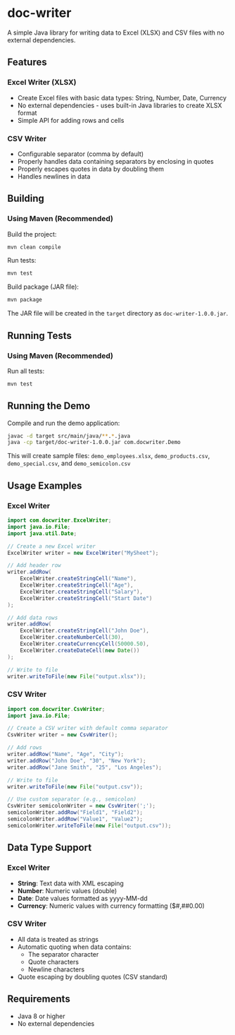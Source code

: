 # doc-writer

A simple Java library for writing data to Excel (XLSX) and CSV files with no external dependencies.

## Features

### Excel Writer (XLSX)
- Create Excel files with basic data types: String, Number, Date, Currency
- No external dependencies - uses built-in Java libraries to create XLSX format
- Simple API for adding rows and cells

### CSV Writer
- Configurable separator (comma by default)
- Properly handles data containing separators by enclosing in quotes
- Properly escapes quotes in data by doubling them
- Handles newlines in data

## Building

### Using Maven (Recommended)

Build the project:
```bash
mvn clean compile
```

Run tests:
```bash
mvn test
```

Build package (JAR file):
```bash
mvn package
```

The JAR file will be created in the `target` directory as `doc-writer-1.0.0.jar`.


## Running Tests

### Using Maven (Recommended)

Run all tests:
```bash
mvn test
```


## Running the Demo

Compile and run the demo application:
```bash
javac -d target src/main/java/**.*.java
java -cp target/doc-writer-1.0.0.jar com.docwriter.Demo
```

This will create sample files: `demo_employees.xlsx`, `demo_products.csv`, `demo_special.csv`, and `demo_semicolon.csv`

## Usage Examples

### Excel Writer

```java
import com.docwriter.ExcelWriter;
import java.io.File;
import java.util.Date;

// Create a new Excel writer
ExcelWriter writer = new ExcelWriter("MySheet");

// Add header row
writer.addRow(
    ExcelWriter.createStringCell("Name"),
    ExcelWriter.createStringCell("Age"),
    ExcelWriter.createStringCell("Salary"),
    ExcelWriter.createStringCell("Start Date")
);

// Add data rows
writer.addRow(
    ExcelWriter.createStringCell("John Doe"),
    ExcelWriter.createNumberCell(30),
    ExcelWriter.createCurrencyCell(50000.50),
    ExcelWriter.createDateCell(new Date())
);

// Write to file
writer.writeToFile(new File("output.xlsx"));
```

### CSV Writer

```java
import com.docwriter.CsvWriter;
import java.io.File;

// Create a CSV writer with default comma separator
CsvWriter writer = new CsvWriter();

// Add rows
writer.addRow("Name", "Age", "City");
writer.addRow("John Doe", "30", "New York");
writer.addRow("Jane Smith", "25", "Los Angeles");

// Write to file
writer.writeToFile(new File("output.csv"));

// Use custom separator (e.g., semicolon)
CsvWriter semicolonWriter = new CsvWriter(';');
semicolonWriter.addRow("Field1", "Field2");
semicolonWriter.addRow("Value1", "Value2");
semicolonWriter.writeToFile(new File("output.csv"));
```

## Data Type Support

### Excel Writer
- **String**: Text data with XML escaping
- **Number**: Numeric values (double)
- **Date**: Date values formatted as yyyy-MM-dd
- **Currency**: Numeric values with currency formatting ($#,##0.00)

### CSV Writer
- All data is treated as strings
- Automatic quoting when data contains:
  - The separator character
  - Quote characters
  - Newline characters
- Quote escaping by doubling quotes (CSV standard)

## Requirements

- Java 8 or higher
- No external dependencies
